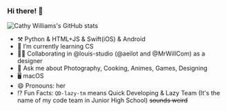 ### Hi there! 👋

![Cathy Williams's GitHub stats](https://github-readme-stats.vercel.app/api?username=QD-lazy-tm&show_icons=true&theme=buefy)

- ⚒️ Python & HTML+JS & Swift(iOS) & Android
- 🌱 I’m currently learning CS
- 👩‍💻 Collaborating in @louis-studio (@aeilot and @MrWillCom) as a designer
- 💬 Ask me about Photography, Cooking, Animes, Games, Designing
- 🖥 macOS
- 😄 Pronouns: her
- ⁉️ Fun Facts: `QD-lazy-tm` means Quick Developing & Lazy Team (It's the name of my code team in Junior High School) ~~sounds weird~~
